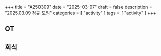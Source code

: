+++
title = "A250309"
date = "2025-03-07"
draft = false
description = "2025.03.09 정규 모임"
categories = [
    "activity"
]
tags = [
    "activity"
]
+++


## OT

## 회식
